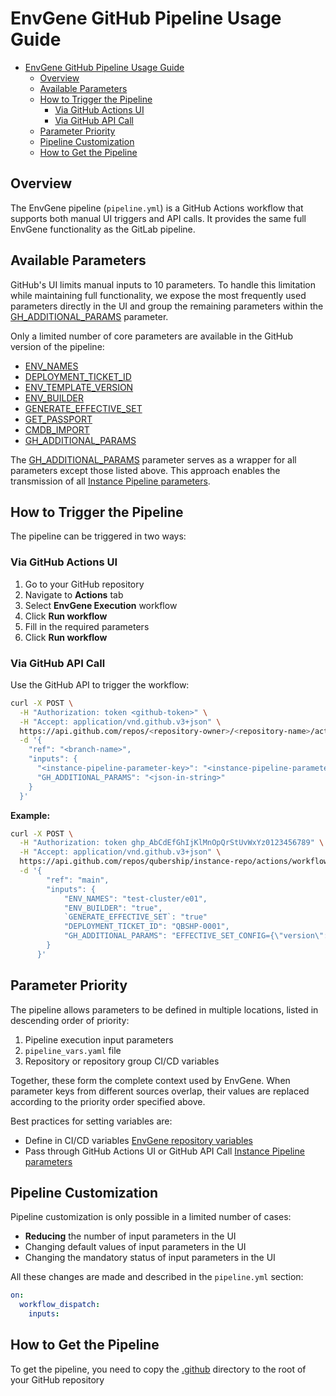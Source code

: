 # EnvGene GitHub Pipeline Usage Guide

- [EnvGene GitHub Pipeline Usage Guide](#envgene-github-pipeline-usage-guide)
  - [Overview](#overview)
  - [Available Parameters](#available-parameters)
  - [How to Trigger the Pipeline](#how-to-trigger-the-pipeline)
    - [Via GitHub Actions UI](#via-github-actions-ui)
    - [Via GitHub API Call](#via-github-api-call)
  - [Parameter Priority](#parameter-priority)
  - [Pipeline Customization](#pipeline-customization)
  - [How to Get the Pipeline](#how-to-get-the-pipeline)

## Overview

The EnvGene pipeline (`pipeline.yml`) is a GitHub Actions workflow that supports both manual UI triggers and API calls. It provides the same full EnvGene functionality as the GitLab pipeline.

## Available Parameters

GitHub's UI limits manual inputs to 10 parameters. To handle this limitation while maintaining full functionality, we expose the most frequently used parameters directly in the UI and group the remaining parameters within the [GH_ADDITIONAL_PARAMS](/docs/instance-pipeline-parameters.md#github_pipeline_api_input) parameter.

Only a limited number of core parameters are available in the GitHub version of the pipeline:

- [ENV_NAMES](/docs/instance-pipeline-parameters.md#env_names)
- [DEPLOYMENT_TICKET_ID](/docs/instance-pipeline-parameters.md#deployment_ticket_id)
- [ENV_TEMPLATE_VERSION](/docs/instance-pipeline-parameters.md#env_template_version)
- [ENV_BUILDER](/docs/instance-pipeline-parameters.md#env_builder)
- [GENERATE_EFFECTIVE_SET](/docs/instance-pipeline-parameters.md#generate_effective_set)
- [GET_PASSPORT](/docs/instance-pipeline-parameters.md#get_passport)
- [CMDB_IMPORT](/docs/instance-pipeline-parameters.md#cmdb_import)
- [GH_ADDITIONAL_PARAMS](/docs/instance-pipeline-parameters.md#github_pipeline_api_input)

The [GH_ADDITIONAL_PARAMS](/docs/instance-pipeline-parameters.md#github_pipeline_api_input) parameter serves as a wrapper for all parameters except those listed above. This approach enables the transmission of all [Instance Pipeline parameters](/docs/instance-pipeline-parameters.md).

## How to Trigger the Pipeline

The pipeline can be triggered in two ways:

### Via GitHub Actions UI

1. Go to your GitHub repository
2. Navigate to **Actions** tab
3. Select **EnvGene Execution** workflow
4. Click **Run workflow**
5. Fill in the required parameters
6. Click **Run workflow**

### Via GitHub API Call

Use the GitHub API to trigger the workflow:

```bash
curl -X POST \
  -H "Authorization: token <github-token>" \
  -H "Accept: application/vnd.github.v3+json" \
  https://api.github.com/repos/<repository-owner>/<repository-name>/actions/workflows/pipeline.yml/dispatches \
  -d '{
    "ref": "<branch-name>",
    "inputs": {
      "<instance-pipeline-parameter-key>": "<instance-pipeline-parameter-value>"
      "GH_ADDITIONAL_PARAMS": "<json-in-string>"
    }
  }'
```

**Example:**

```bash
curl -X POST \
  -H "Authorization: token ghp_AbCdEfGhIjKlMnOpQrStUvWxYz0123456789" \
  -H "Accept: application/vnd.github.v3+json" \
  https://api.github.com/repos/qubership/instance-repo/actions/workflows/pipeline.yml/dispatches \
  -d '{
        "ref": "main",
        "inputs": {
            "ENV_NAMES": "test-cluster/e01",
            "ENV_BUILDER": "true",
            `GENERATE_EFFECTIVE_SET`: "true"
            "DEPLOYMENT_TICKET_ID": "QBSHP-0001",
            "GH_ADDITIONAL_PARAMS": "EFFECTIVE_SET_CONFIG={\"version\": \"v2.0\", \"app_chart_validation\": \"false\"}"
        }
      }'
```

## Parameter Priority

The pipeline allows parameters to be defined in multiple locations, listed in descending order of priority:

1. Pipeline execution input parameters
2. `pipeline_vars.yaml` file
3. Repository or repository group CI/CD variables

Together, these form the complete context used by EnvGene.
When parameter keys from different sources overlap, their values are replaced according to the priority order specified above.

Best practices for setting variables are:

- Define in CI/CD variables [EnvGene repository variables](/docs/envgene-repository-variables.md)
- Pass through GitHub Actions UI or GitHub API Call [Instance Pipeline parameters](/docs/instance-pipeline-parameters.md)

## Pipeline Customization

Pipeline customization is only possible in a limited number of cases:

- **Reducing** the number of input parameters in the UI
- Changing default values of input parameters in the UI
- Changing the mandatory status of input parameters in the UI

All these changes are made and described in the `pipeline.yml` section:

```yaml
on:
  workflow_dispatch:
    inputs:
```

## How to Get the Pipeline

To get the pipeline, you need to copy the [.github](/github_workflows/instance-repo-pipeline/.github) directory to the root of your GitHub repository
